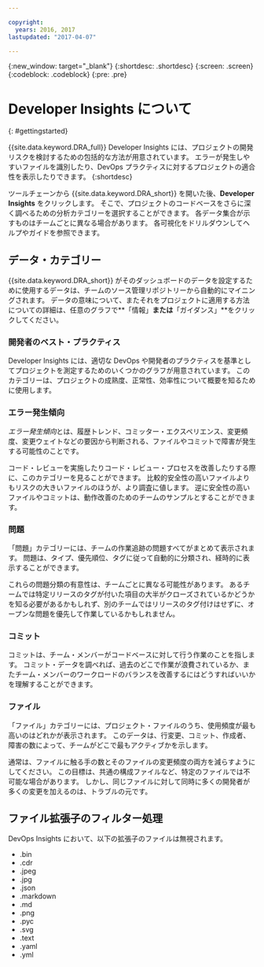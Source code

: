 ```yaml
---

copyright:
  years: 2016, 2017
lastupdated: "2017-04-07"

---
```


{:new_window: target="_blank"}
{:shortdesc: .shortdesc}
{:screen: .screen}
{:codeblock: .codeblock}
{:pre: .pre}

# Developer Insights について
{: #gettingstarted}

{{site.data.keyword.DRA_full}} Developer Insights には、プロジェクトの開発リスクを検討するための包括的な方法が用意されています。
エラーが発生しやすいファイルを識別したり、DevOps プラクティスに対するプロジェクトの適合性を表示したりできます。
{:shortdesc}

ツールチェーンから {{site.data.keyword.DRA_short}} を開いた後、**Developer Insights** をクリックします。
そこで、プロジェクトのコードベースをさらに深く調べるための分析カテゴリーを選択することができます。
各データ集合が示すものはチームごとに異なる場合があります。
各可視化をドリルダウンしてヘルプやガイドを参照できます。
 

## データ・カテゴリー
{{site.data.keyword.DRA_short}} がそのダッシュボードのデータを設定するために使用するデータは、チームのソース管理リポジトリーから自動的にマイニングされます。
データの意味について、またそれをプロジェクトに適用する方法についての詳細は、任意のグラフで**「情報」**または**「ガイダンス」**をクリックしてください。


### 開発者のベスト・プラクティス

Developer Insights には、適切な DevOps や開発者のプラクティスを基準としてプロジェクトを測定するためのいくつかのグラフが用意されています。
このカテゴリーは、プロジェクトの成熟度、正常性、効率性について概要を知るために使用します。
 

### エラー発生傾向

*エラー発生傾向*とは、履歴トレンド、コミッター・エクスペリエンス、変更頻度、変更ウェイトなどの要因から判断される、ファイルやコミットで障害が発生する可能性のことです。
 

コード・レビューを実施したりコード・レビュー・プロセスを改善したりする際に、このカテゴリーを見ることができます。
比較的安全性の高いファイルよりもリスクの大きいファイルのほうが、より調査に値します。
逆に安全性の高いファイルやコミットは、動作改善のためのチームのサンプルとすることができます。


### 問題

「問題」カテゴリーには、チームの作業追跡の問題すべてがまとめて表示されます。
問題は、タイプ、優先順位、タグに従って自動的に分類され、経時的に表示することができます。
 

これらの問題分類の有意性は、チームごとに異なる可能性があります。
あるチームでは特定リリースのタグが付いた項目の大半がクローズされているかどうかを知る必要があるかもしれず、別のチームではリリースのタグ付けはせずに、オープンな問題を優先して作業しているかもしれません。
  

### コミット

コミットは、チーム・メンバーがコードベースに対して行う作業のことを指します。
コミット・データを調べれば、過去のどこで作業が浪費されているか、またチーム・メンバーのワークロードのバランスを改善するにはどうすればいいかを理解することができます。
 

### ファイル

「ファイル」カテゴリーには、プロジェクト・ファイルのうち、使用頻度が最も高いのはどれかが表示されます。
このデータは、行変更、コミット、作成者、障害の数によって、チームがどこで最もアクティブかを示します。
 

通常は、ファイルに触る手の数とそのファイルの変更頻度の両方を減らすようにしてください。
この目標は、共通の構成ファイルなど、特定のファイルでは不可能な場合があります。
しかし、同じファイルに対して同時に多くの開発者が多くの変更を加えるのは、トラブルの元です。
 

## ファイル拡張子のフィルター処理

DevOps Insights において、以下の拡張子のファイルは無視されます。


* .bin
* .cdr
* .jpeg
* .jpg
* .json
* .markdown
* .md
* .png
* .pyc
* .svg
* .text
* .yaml
* .yml

